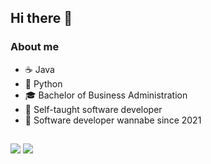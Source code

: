 ## Hi there 👋

### About me
- ☕ Java
- 🐍 Python
- 🎓 Bachelor of Business Administration
- 📖 Self-taught software developer
- 🧭 Software developer wannabe since 2021

<!--
<p>
### ✨ About you ✨
Sign my guestbook below!
  <a href="https://gist.github.com/miachafer/ec85cec5ef2a8f9937be7ea7d2341153">
    <img src="https://gist.githubusercontent.com/miachafer/ec85cec5ef2a8f9937be7ea7d2341153/raw/79c620d64b3fe9a97a324e82f703d9cd8ffdee00/my-guestbook.gif" alt="Sign my guestbook!">
  </a>
</p>
-->

  ##
  
  <div> 
 
  <a href = "mailto:miachafer@gmail.com"><img src="https://img.shields.io/badge/-Gmail-%23333?style=for-the-badge&logo=gmail&logoColor=red" target="_blank"></a>
  <a href="https://www.linkedin.com/in/schafermia" target="_blank"><img src="https://img.shields.io/badge/-LinkedIn-%230077B5?style=for-the-badge&logo=linkedin&logoColor=white" target="_blank"></a> 
 
</div>
  
  ##
